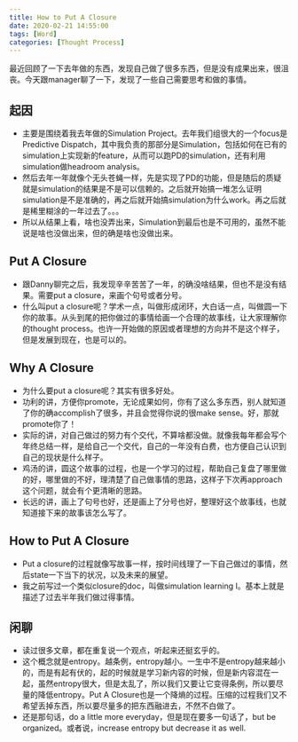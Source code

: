 ```yaml
---
title: How to Put A Closure
date: 2020-02-21 14:55:00
tags: [Word]
categories: [Thought Process]
---
```

最近回顾了一下去年做的东西，发现自己做了很多东西，但是没有成果出来，很沮丧。今天跟manager聊了一下，发现了一些自己需要思考和做的事情。

## 起因
* 主要是围绕着我去年做的Simulation Project。去年我们组很大的一个focus是Predictive Dispatch，其中我负责的那部分是Simulation，包括如何在已有的simulation上实现新的feature，从而可以跑PD的simulation，还有利用simulation做headroom analysis。
* 然后去年一年就像个无头苍蝇一样，先是实现了PD的功能，但是随后的质疑就是simulation的结果是不是可以信赖的。之后就开始搞一堆怎么证明simulation是不是准确的，再之后就开始搞simulation为什么work。再之后就是稀里糊涂的一年过去了。。。
* 所以从结果上看，啥也没弄出来，Simulation到最后也是不可用的，虽然不能说是啥也没做出来，但的确是啥也没做出来。

## Put A Closure
* 跟Danny聊完之后，我发现辛辛苦苦了一年，的确没啥结果，但也不是没有结果。需要put a closure，来画个句号或者分号。
* 什么叫put a closure呢？学术一点，叫做形成闭环，大白话一点，叫做圆一下你的故事。从头到尾的把你做过的事情给画一个合理的故事线，让大家理解你的thought process。也许一开始做的原因或者理想的方向并不是这个样子，但是发展到现在，也是可以的。

## Why A Closure
* 为什么要put a closure呢？其实有很多好处。
* 功利的讲，方便你promote，无论成果如何，你有了这么多东西，别人就知道了你的确accomplish了很多，并且会觉得你说的很make sense。好，那就promote你了！
* 实际的讲，对自己做过的努力有个交代，不算啥都没做。就像我每年都会写个年终总结一样，是给自己一个交代，自己的一年没有白费，也方便自己认识到自己的现状是什么样子。
* 鸡汤的讲，圆这个故事的过程，也是一个学习的过程，帮助自己复盘了哪里做的好，哪里做的不好，理清楚了自己做事情的思路，这样子下次再approach这个问题，就会有个更清晰的思路。
* 长远的讲，画上了句号也好，还是画上了分号也好，整理好这个故事线，也就知道接下来的故事该怎么写了。

## How to Put A Closure
* Put a closure的过程就像写故事一样，按时间线理了一下自己做过的事情，然后state一下当下的状况，以及未来的展望。
* 我之前写过一个类似closure的doc，叫做simulation learning I。基本上就是描述了过去半年我们做过得事情。

## 闲聊
* 读过很多文章，都在重复说一个观点，听起来还挺玄乎的。
* 这个概念就是entropy。越条例，entropy越小。一生中不是entropy越来越小的，而是有起有伏的，起的时候就是学习新内容的时候，但是新内容混在一起，虽然entropy很大，但是太乱了，所以我们又要让它变得条例，所以要尽量的降低entropy。Put A Closure也是一个降熵的过程。压缩的过程我们又不希望丢掉东西，所以要尽量多的把东西融进去，不然不白做了。
* 还是那句话，do a little more everyday，但是现在要多一句话了，but be organized。或者说，increase entropy but decrease it as well.
